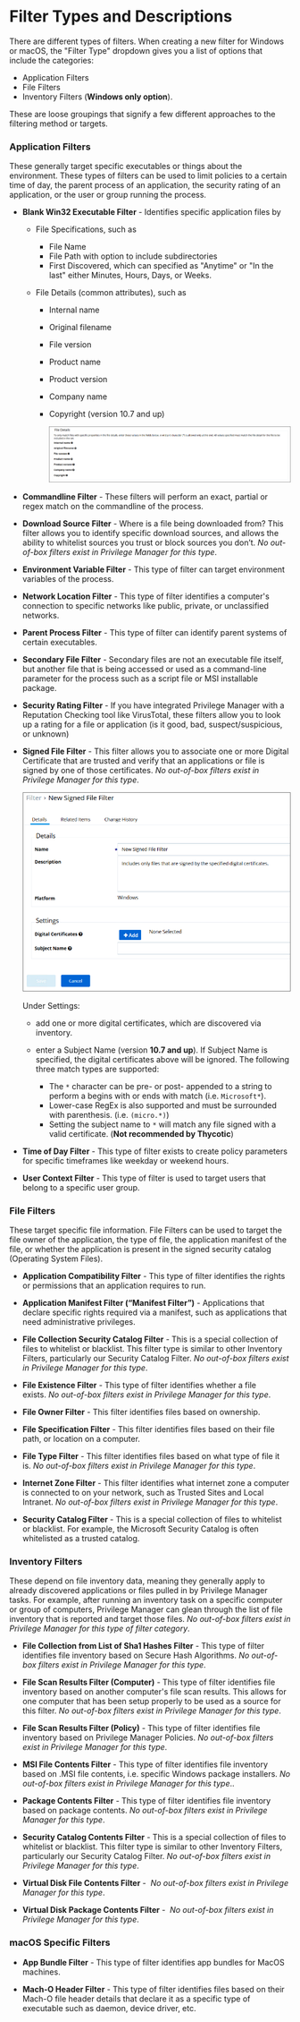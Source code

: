[title]: # (Filter Types)
[tags]: # (description, overview)
[priority]: # (5000)
# Filter Types and Descriptions

There are different types of filters. When creating a new filter for Windows or macOS, the "Filter Type" dropdown gives you a list of options that include the categories:

* Application Filters
* File Filters
* Inventory Filters (__Windows only option__).

These are loose groupings that signify a few different approaches to the filtering method or targets. 

### Application Filters

These generally target specific executables or things about the environment. These types of filters can be used to limit policies to a certain time of day, the parent process of an application, the security rating of an application, or the user or group running the process.

* __Blank Win32 Executable Filter__ - Identifies specific application files by 

  * File Specifications, such as

    * File Name
    * File Path with option to include subdirectories
    * First Discovered, which can specified as "Anytime" or "In the last" either Minutes, Hours, Days, or Weeks.

  * File Details (common attributes), such as

    * Internal name
    * Original filename
    * File version
    * Product name
    * Product version
    * Company name
    * Copyright (version 10.7 and up)

      ![File details options](images/win32-file-details.png)

* __Commandline Filter__ - These filters will perform an exact, partial or regex match on the commandline of the process.

* __Download Source Filter__ - Where is a file being downloaded from? This filter allows you to identify specific download sources, and allows the ability to whitelist sources you trust or block sources you don’t. *No out-of-box filters exist in Privilege Manager for this type*.

* __Environment Variable Filter__ - This type of filter can target environment variables of the process.

* __Network Location Filter__ - This type of filter identifies a computer's connection to specific networks like public, private, or unclassified networks.

* __Parent Process Filter__ - This type of filter can identify parent systems of certain executables.

* __Secondary File Filter__ - Secondary files are not an executable file itself, but another file that is being accessed or used as a command-line parameter for the process such as a script file or MSI installable package.

* __Security Rating Filter__ - If you have integrated Privilege Manager with a Reputation Checking tool like VirusTotal, these filters allow you to look up a rating for a file or application (is it good, bad, suspect/suspicious, or unknown)

* __Signed File Filter__ - This filter allows you to associate one or more Digital Certificate that are trusted and verify that an applications or file is signed by one of those certificates. *No out-of-box filters exist in Privilege Manager for this type*.

  ![Signed File Filter Settings](images/signed-file-filter.png)

  Under Settings: 

  * add one or more digital certificates, which are discovered via inventory.
  * enter a Subject Name (version __10.7 and up__). If Subject Name is specified, the digital certificates above will be ignored. The following three match types are supported:

    * The `*` character can be pre- or post- appended to a string to perform a begins with or ends with match (i.e. `Microsoft*`).
    * Lower-case RegEx is also supported and must be surrounded with parenthesis. (i.e. `(micro.*)`)
    * Setting the subject name to `*` will match any file signed with a valid certificate. (__Not recommended by Thycotic__)

* __Time of Day Filter__ - This type of filter exists to create policy parameters for specific timeframes like weekday or weekend hours.

* __User Context Filter__ - This type of filter is used to target users that belong to a specific user group.

### File Filters

These target specific file information. File Filters can be used to target the file owner of the application, the type of file, the application manifest of the file, or whether the application is present in the signed security catalog (Operating System Files).

* __Application Compatibility Filter__ - This type of filter identifies the rights or permissions that an application requires to run.

* __Application Manifest Filter (“Manifest Filter”)__ - Applications that declare specific rights required via a manifest, such as applications that need administrative privileges. 

* __File Collection Security Catalog Filter__ - This is a special collection of files to whitelist or blacklist. This filter type is similar to other Inventory Filters, particularly our Security Catalog Filter. *No out-of-box filters exist in Privilege Manager for this type*.

* __File Existence Filter__ - This type of filter identifies whether a file exists. *No out-of-box filters exist in Privilege Manager for this type*.

* __File Owner Filter__ - This filter identifies files based on ownership.

* __File Specification Filter__ - This filter identifies files based on their file path, or location on a computer.

* __File Type Filter__ - This filter identifies files based on what type of file it is. *No out-of-box filters exist in Privilege Manager for this type*.

* __Internet Zone Filter__ - This filter identifies what internet zone a computer is connected to on your network, such as Trusted Sites and Local Intranet. *No out-of-box filters exist in Privilege Manager for this type*.

* __Security Catalog Filter__ - This is a special collection of files to whitelist or blacklist. For example, the Microsoft Security Catalog is often whitelisted as a trusted catalog.

### Inventory Filters

These depend on file inventory data, meaning they generally apply to already discovered applications or files pulled in by Privilege Manager tasks. For example, after running an inventory task on a specific computer or group of computers, Privilege Manager can glean through the list of file inventory that is reported and target those files. *No out-of-box filters exist in Privilege Manager for this type of filter category*.

* __File Collection from List of Sha1 Hashes Filter__ - This type of filter identifies file inventory based on Secure Hash Algorithms. *No out-of-box filters exist in Privilege Manager for this type*.

* __File Scan Results Filter (Computer)__ - This type of filter identifies file inventory based on another computer's file scan results. This allows for one computer that has been setup properly to be used as a source for this filter. *No out-of-box filters exist in Privilege Manager for this type*.

* __File Scan Results Filter (Policy)__ - This type of filter identifies file inventory based on Privilege Manager Policies. *No out-of-box filters exist in Privilege Manager for this type*.

* __MSI File Contents Filter__ - This type of filter identifies file inventory based on .MSI file contents, i.e. specific Windows package installers. *No out-of-box filters exist in Privilege Manager for this type*..

* __Package Contents Filter__ - This type of filter identifies file inventory based on package contents. *No out-of-box filters exist in Privilege Manager for this type*.

* __Security Catalog Contents Filter__ - This is a special collection of files to whitelist or blacklist. This filter type is similar to other Inventory Filters, particularly our Security Catalog Filter. *No out-of-box filters exist in Privilege Manager for this type*.

* __Virtual Disk File Contents Filter__ -  *No out-of-box filters exist in Privilege Manager for this type*.

* __Virtual Disk Package Contents Filter__ -  *No out-of-box filters exist in Privilege Manager for this type*.

### macOS Specific Filters

* __App Bundle Filter__ - This type of filter identifies app bundles for MacOS machines.

* __Mach-O Header Filter__ - This type of filter identifies files based on their Mach-O file header details that declare it as a specific type of executable such as daemon, device driver, etc. 
